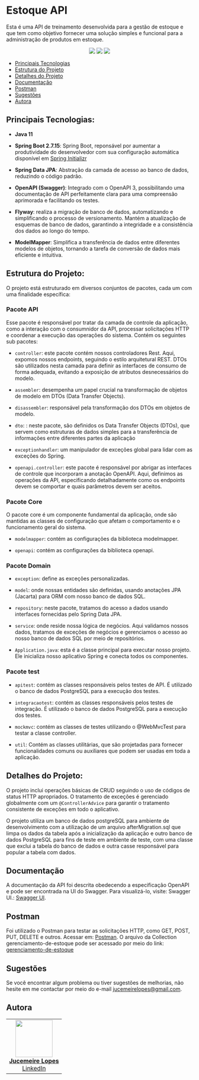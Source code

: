 # Estoque API

Esta é uma API de treinamento desenvolvida para a gestão de estoque e que tem como objetivo fornecer uma solução simples e funcional para a administração de produtos em estoque.

<p align="center">
     <a alt="Java">
        <img src="https://img.shields.io/badge/Java-v11-blue.svg" />
    </a>
    <a alt="Spring Boot">
        <img src="https://img.shields.io/badge/Spring%20Boot-v2.7.15-brightgreen.svg" />
    </a>
    <a alt="PostgreSQL">
        <img src="https://img.shields.io/badge/PostgreSQL-v42.6.0-blue.svg" />
    </a>
</p>

- [Principais Tecnologias](#principais-tecnologias)
- [Estrutura do Projeto](#estrutura-do-projeto)
- [Detalhes do Projeto](#detalhes-do-projeto)
- [Documentação](#documentação)
- [Postman](#postman)
- [Sugestões](#sugestões)
- [Autora](#autora)

## Principais Tecnologias:

- **Java 11**

- **Spring Boot 2.7.15**: Spring Boot, reponsável por aumentar a produtividade do desenvolvedor com sua configuração automática disponível em  [Spring Initializr](https://start.spring.io/)
  
- **Spring Data JPA**: Abstração da camada de acesso ao banco de dados, reduzindo o código padrão.
  
- **OpenAPI (Swagger)**: Integrado com o OpenAPI 3, possibilitando uma documentação de API perfeitamente clara para uma compreensão aprimorada e facilitando os testes.
  
- **Flyway**: realiza a migração de banco de dados, automatizando e simplificando o processo de versionamento.  Mantém a atualização de esquemas de banco de dados, garantindo a integridade e a consistência dos dados ao longo do tempo.
  
- **ModelMapper**: Simplifica a transferência de dados entre diferentes modelos de objetos, tornando a tarefa de conversão de dados mais eficiente e intuitiva.
  

## Estrutura do Projeto:

O projeto está estruturado em diversos conjuntos de pacotes, cada um com uma finalidade específica:

### Pacote API

Esse pacote é responsável por tratar da camada de controle da aplicação, como a interação com o consumnidor da API, processar solicitações HTTP e coordenar a execução das operações do sistema. Contém os seguintes sub pacotes:

- `controller`: este pacote contém nossos controladores Rest. Aqui, expomos nossos endpoints, seguindo o estilo arquitetural REST. DTOs são utilizados nesta camada para definir as interfaces de consumo de forma adequada, evitando a exposição de atributos desnecessários do modelo.

- `assembler`: desempenha um papel crucial na transformação de objetos de modelo em DTOs (Data Transfer Objects). 
  
- `disassembler`: responsável pela transformação dos DTOs em objetos de modelo.

- `dto`: : neste pacote, são definidos os Data Transfer Objects (DTOs), que servem como estruturas de dados simples para a transferência de informações entre diferentes partes da aplicação

- `exceptionhandler`: um manipulador de exceções global para lidar com as exceções do Spring.
  
- `openapi.controller`: este pacote é responsável por abrigar as interfaces de controle que incorporam a anotação OpenAPI. Aqui, definimos as operações da API, especificando detalhadamente como os endpoints devem se comportar e quais parâmetros devem ser aceitos.
  
### Pacote Core

O pacote core é um componente fundamental da aplicação, onde são mantidas as classes de configuração que afetam o comportamento e o funcionamento geral do sistema.

- `modelmapper`: contém as configurações da biblioteca modelmapper.
  
- `openapi`: contém as configurações da biblioteca openapi.

### Pacote Domain

- `exception`: define as exceções personalizadas.
  
- `model`: onde nossas entidades são definidas, usando anotações JPA (Jacarta) para ORM com nosso banco de dados SQL.
  
- `repository`: neste pacote, tratamos do acesso a dados usando interfaces fornecidas pelo Spring Data JPA.
  
- `service`: onde reside nossa lógica de negócios. Aqui validamos nossos dados, tratamos de exceções de negócios e gerenciamos o acesso ao nosso banco de dados SQL por meio de repositórios.
  
- `Application.java`: esta é a classe principal para executar nosso projeto. Ele inicializa nosso aplicativo Spring e conecta todos os componentes.

### Pacote test

- `apitest`: contém as classes responsáveis pelos testes de API. É utilizado o banco de dados PostgreSQL para a execução dos testes.
  
- `integracaotest`: contém as classes responsáveis pelos testes de integração.  É utilizado o banco de dados PostgreSQL para a execução dos testes.

- `mockmvc`: contém as classes de testes utilizando o @WebMvcTest para testar a classe controller.

- `util`: Contém as classes utilitárias, que são projetadas para fornecer funcionalidades comuns ou auxiliares que podem ser usadas em toda a aplicação. 

  
## Detalhes do Projeto:

O projeto inclui operações básicas de CRUD seguindo o uso de códigos de status HTTP apropriados. O tratamento de exceções é gerenciado globalmente com um `@ControllerAdvice` para garantir o tratamento consistente de exceções em todo o aplicativo.

O projeto utiliza um banco de dados postgreSQL para ambiente de desenvolvimento com a utilização de um arquivo afterMigration.sql que limpa os dados da tabela após a inicialização da aplicação e outro banco de dados PostgreSQL para fins de teste em ambiente de teste, com uma classe que exclui a tabela do banco de dados e outra casse responsável para popular a tabela com dados.

## Documentação

A documentação da API foi descrita obedecendo a especificação OpenAPI e pode ser encontrada na UI do Swagger. Para visualizá-lo, visite: Swagger UI.: [Swagger UI](http://localhost:8080/swagger-ui.html).

## Postman

Foi utilizado o Postman para  testar as solicitações HTTP, como GET, POST, PUT, DELETE e outros. Acessar em:  [Postman](https://www.postman.com/).
O arquivo da Collection gerenciamento-de-estoque pode ser acessado por meio do link: [gerenciamento-de-estoque](https://github.com/meirelopes/estoque-de-produtos/blob/main/estoque/gerenciamento-de-estoque.postman_collection.json)

## Sugestões

Se você encontrar algum problema ou tiver sugestões de melhorias, não hesite em me contactar por meio do e-mail jucemeirelopes@gmail.com.

## Autora

<table>
  <tr>
    <td align="center"><a href="https://github.com/meirelopes"><img src="https://github.com/meirelopes/alura-git/assets/105396487/e5fd7acb-f3d7-4283-8f85-9b942e8ec074" width="100px;" alt=""/><br/><strong>Jucemeire Lopes</strong></a><br/><a href="https://www.linkedin.com/in/jucemeirelopes/">LinkedIn</a></td>
       
  </tr>
</table>

